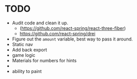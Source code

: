 # TODO

- Audit code and clean it up.
  - (https://github.com/react-spring/react-three-fiber)
  - https://github.com/react-spring/drei
- Figure out the `amount` variable, best way to pass it around.
- Static nav
- Add back export
- game logic
- Materials for numbers for hints
-
- ability to paint
